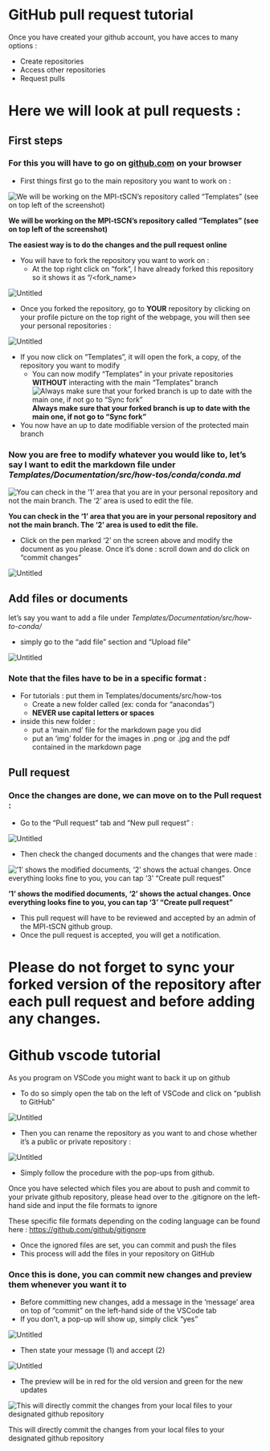 # GitHub pull request tutorial

Once you have created your github account, you have acces to many options :

- Create repositories
- Access other repositories
- Request pulls

# Here we will look at pull requests :

## First steps

### **For this you will have to go on [github.com](http://github.com) on your browser**

- First things first go to the main repository you want to work on :

![**We will be working on the MPI-tSCN’s repository called “Templates” (see on top left of the screenshot)**](img/untitled.png)

**We will be working on the MPI-tSCN’s repository called “Templates” (see on top left of the screenshot)**

**The easiest way is to do the changes and the pull request online**

- You will have to fork the repository you want to work on :
  - At the top right click on “fork”, I have already forked this repository so it shows it as “<username>/<fork_name>

![Untitled](img/untitled_1.png)

- Once you forked the repository, go to **YOUR** repository by clicking on your profile picture on the top right of the webpage, you will then see your personal repositories :

![Untitled](img/untitled_2.png)

- If you now click on “Templates”, it will open the fork, a copy, of the repository you want to modify
  - You can now modify “Templates” in your private repositories **WITHOUT** interacting with the main “Templates” branch
    ![**Always make sure that your forked branch is up to date with the main one, if not go to “Sync fork”**](img/untitled_3.png)
    **Always make sure that your forked branch is up to date with the main one, if not go to “Sync fork”**
- You now have an up to date modifiable version of the protected main branch

### Now you are free to modify whatever you would like to, let’s say I want to edit the markdown file under _Templates/Documentation/src/how-tos/conda/conda.md_

![**You can check in the ‘1’ area that you are in your personal repository and not the main branch. The ‘2’ area is used to edit the file.**](img/untitled_4.png)

**You can check in the ‘1’ area that you are in your personal repository and not the main branch. The ‘2’ area is used to edit the file.**

- Click on the pen marked ‘2’ on the screen above and modify the document as you please. Once it’s done : scroll down and do click on “commit changes”

![Untitled](img/untitled_5.png)

## Add files or documents

let’s say you want to add a file under _Templates/Documentation/src/how-to-conda/_

- simply go to the “add file” section and “Upload file”

![Untitled](img/untitled_6.png)

### Note that the files have to be in a specific format :

- For tutorials : put them in Templates/documents/src/how-tos
  - Create a new folder called <name of your tutorial> (ex: conda for “anacondas”)
  - **NEVER use capital letters or spaces**
- inside this new folder :
  - put a ‘main.md’ file for the markdown page you did
  - put an ‘img’ folder for the images in .png or .jpg and the pdf contained in the markdown page

## Pull request

### Once the changes are done, we can move on to the Pull request :

- Go to the “Pull request” tab and “New pull request” :

![Untitled](img/untitled_7.png)

- Then check the changed documents and the changes that were made :

![**’1’ shows the modified documents, ‘2’ shows the actual changes. Once everything looks fine to you, you can tap ‘3’ “Create pull request”** ](img/untitled_8.png)

**’1’ shows the modified documents, ‘2’ shows the actual changes. Once everything looks fine to you, you can tap ‘3’ “Create pull request”**

- This pull request will have to be reviewed and accepted by an admin of the MPI-tSCN github group.
- Once the pull request is accepted, you will get a notification.

# Please do not forget to sync your forked version of the repository after each pull request and before adding any changes.

# Github vscode tutorial

As you program on VSCode you might want to back it up on github

- To do so simply open the tab on the left of VSCode and click on “publish to GitHub”

![Untitled](img/Untitled_9.png)

- Then you can rename the repository as you want to and chose whether it’s a public or private repository :

![Untitled](img/Untitled_10.png)

- Simply follow the procedure with the pop-ups from github.

Once you have selected which files you are about to push and commit to your private github repository, please head over to the .gitignore on the left-hand side and input the file formats to ignore

These specific file formats depending on the coding language can be found here : https://github.com/github/gitignore

- Once the ignored files are set, you can commit and push the files
- This process will add the files in your repository on GitHub

### Once this is done, you can commit new changes and preview them whenever you want it to

- Before committing new changes, add a message in the ‘message’ area on top of “commit” on the left-hand side of the VSCode tab
- If you don’t, a pop-up will show up, simply click “yes”

![Untitled](img/Untitled_11.png)

- Then state your message (1) and accept (2)

![Untitled](img/Untitled_12.png)

- The preview will be in red for the old version and green for the new updates

![This will directly commit the changes from your local files to your designated github repository ](img/Untitled_13.png)

This will directly commit the changes from your local files to your designated github repository

